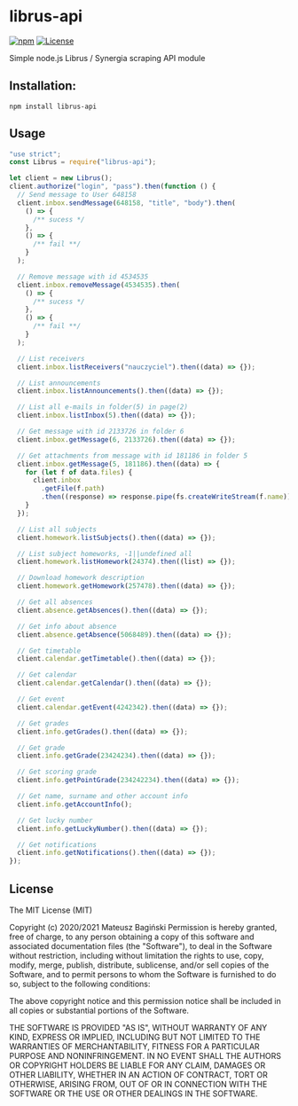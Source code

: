 # librus-api

[![npm](https://img.shields.io/npm/v/librus-api.svg?style=flat)](https://www.npmjs.com/package/librus-api)
[![License](https://img.shields.io/badge/license-MIT-green.svg?style=flat)](http://opensource.org/licenses/MIT)

Simple node.js Librus / Synergia scraping API module

## Installation:

```
npm install librus-api
```

## Usage

```javascript
"use strict";
const Librus = require("librus-api");

let client = new Librus();
client.authorize("login", "pass").then(function () {
  // Send message to User 648158
  client.inbox.sendMessage(648158, "title", "body").then(
    () => {
      /** sucess */
    },
    () => {
      /** fail **/
    }
  );

  // Remove message with id 4534535
  client.inbox.removeMessage(4534535).then(
    () => {
      /** sucess */
    },
    () => {
      /** fail **/
    }
  );

  // List receivers
  client.inbox.listReceivers("nauczyciel").then((data) => {});

  // List announcements
  client.inbox.listAnnouncements().then((data) => {});

  // List all e-mails in folder(5) in page(2)
  client.inbox.listInbox(5).then((data) => {});

  // Get message with id 2133726 in folder 6
  client.inbox.getMessage(6, 2133726).then((data) => {});

  // Get attachments from message with id 181186 in folder 5
  client.inbox.getMessage(5, 181186).then((data) => {
    for (let f of data.files) {
      client.inbox
        .getFile(f.path)
        .then((response) => response.pipe(fs.createWriteStream(f.name)));
    }
  });

  // List all subjects
  client.homework.listSubjects().then((data) => {});

  // List subject homeworks, -1||undefined all
  client.homework.listHomework(24374).then((list) => {});

  // Download homework description
  client.homework.getHomework(257478).then((data) => {});

  // Get all absences
  client.absence.getAbsences().then((data) => {});

  // Get info about absence
  client.absence.getAbsence(5068489).then((data) => {});

  // Get timetable
  client.calendar.getTimetable().then((data) => {});

  // Get calendar
  client.calendar.getCalendar().then((data) => {});

  // Get event
  client.calendar.getEvent(4242342).then((data) => {});

  // Get grades
  client.info.getGrades().then((data) => {});

  // Get grade
  client.info.getGrade(23424234).then((data) => {});

  // Get scoring grade
  client.info.getPointGrade(234242234).then((data) => {});

  // Get name, surname and other account info
  client.info.getAccountInfo();

  // Get lucky number
  client.info.getLuckyNumber().then((data) => {});

  // Get notifications
  client.info.getNotifications().then((data) => {});
});
```

## License

The MIT License (MIT)

Copyright (c) 2020/2021 Mateusz Bagiński
Permission is hereby granted, free of charge, to any person obtaining a copy of this software and associated documentation files (the "Software"), to deal in the Software without restriction, including without limitation the rights to use, copy, modify, merge, publish, distribute, sublicense, and/or sell copies of the Software, and to permit persons to whom the Software is furnished to do so, subject to the following conditions:

The above copyright notice and this permission notice shall be included in all copies or substantial portions of the Software.

THE SOFTWARE IS PROVIDED "AS IS", WITHOUT WARRANTY OF ANY KIND, EXPRESS OR IMPLIED, INCLUDING BUT NOT LIMITED TO THE WARRANTIES OF MERCHANTABILITY, FITNESS FOR A PARTICULAR PURPOSE AND NONINFRINGEMENT. IN NO EVENT SHALL THE AUTHORS OR COPYRIGHT HOLDERS BE LIABLE FOR ANY CLAIM, DAMAGES OR OTHER LIABILITY, WHETHER IN AN ACTION OF CONTRACT, TORT OR OTHERWISE, ARISING FROM, OUT OF OR IN CONNECTION WITH THE SOFTWARE OR THE USE OR OTHER DEALINGS IN THE SOFTWARE.
